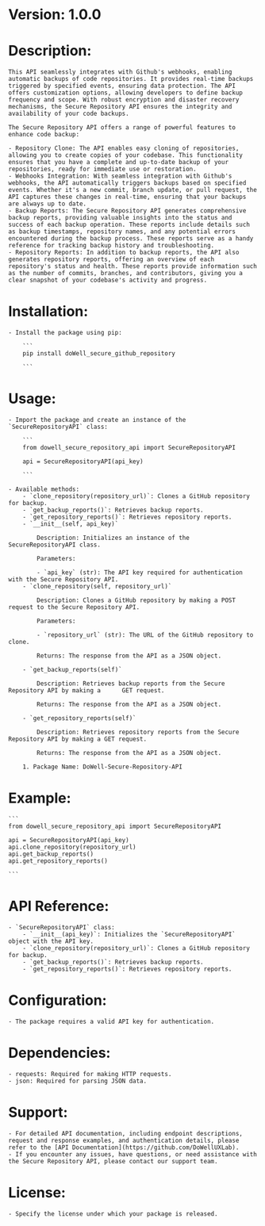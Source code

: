# Version: 1.0.0
# Description:
    
    This API seamlessly integrates with Github's webhooks, enabling automatic backups of code repositories. It provides real-time backups triggered by specified events, ensuring data protection. The API offers customization options, allowing developers to define backup frequency and scope. With robust encryption and disaster recovery mechanisms, the Secure Repository API ensures the integrity and availability of your code backups.
    
    The Secure Repository API offers a range of powerful features to enhance code backup:
    
    - Repository Clone: The API enables easy cloning of repositories, allowing you to create copies of your codebase. This functionality ensures that you have a complete and up-to-date backup of your repositories, ready for immediate use or restoration.
    - Webhooks Integration: With seamless integration with Github's webhooks, the API automatically triggers backups based on specified events. Whether it's a new commit, branch update, or pull request, the API captures these changes in real-time, ensuring that your backups are always up to date.
    - Backup Reports: The Secure Repository API generates comprehensive backup reports, providing valuable insights into the status and success of each backup operation. These reports include details such as backup timestamps, repository names, and any potential errors encountered during the backup process. These reports serve as a handy reference for tracking backup history and troubleshooting.
    - Repository Reports: In addition to backup reports, the API also generates repository reports, offering an overview of each repository's status and health. These reports provide information such as the number of commits, branches, and contributors, giving you a clear snapshot of your codebase's activity and progress.
# Installation:
    - Install the package using pip:
        
        ```
        pip install doWell_secure_github_repository
        
        ```
        
# Usage:
    - Import the package and create an instance of the `SecureRepositoryAPI` class:
        
        ```
        from dowell_secure_repository_api import SecureRepositoryAPI
        
        api = SecureRepositoryAPI(api_key)
        
        ```
        
    - Available methods:
        - `clone_repository(repository_url)`: Clones a GitHub repository for backup.
        - `get_backup_reports()`: Retrieves backup reports.
        - `get_repository_reports()`: Retrieves repository reports.
        - `__init__(self, api_key)`
            
            Description: Initializes an instance of the SecureRepositoryAPI class.
            
            Parameters:
            
            - `api_key` (str): The API key required for authentication with the Secure Repository API.
        - `clone_repository(self, repository_url)`
            
            Description: Clones a GitHub repository by making a POST request to the Secure Repository API.
            
            Parameters:
            
            - `repository_url` (str): The URL of the GitHub repository to clone.
            
            Returns: The response from the API as a JSON object.
            
        - `get_backup_reports(self)`
            
            Description: Retrieves backup reports from the Secure Repository API by making a      GET request.
            
            Returns: The response from the API as a JSON object.
            
        - `get_repository_reports(self)`
            
            Description: Retrieves repository reports from the Secure Repository API by making a GET request.
            
            Returns: The response from the API as a JSON object.
            
        1. Package Name: DoWell-Secure-Repository-API
# Example:
    
    ```
    from dowell_secure_repository_api import SecureRepositoryAPI
    
    api = SecureRepositoryAPI(api_key)
    api.clone_repository(repository_url)
    api.get_backup_reports()
    api.get_repository_reports()
    
    ```
    
# API Reference:
    - `SecureRepositoryAPI` class:
        - `__init__(api_key)`: Initializes the `SecureRepositoryAPI` object with the API key.
        - `clone_repository(repository_url)`: Clones a GitHub repository for backup.
        - `get_backup_reports()`: Retrieves backup reports.
        - `get_repository_reports()`: Retrieves repository reports.
# Configuration:
    - The package requires a valid API key for authentication.
# Dependencies:
    - requests: Required for making HTTP requests.
    - json: Required for parsing JSON data.
# Support:
    - For detailed API documentation, including endpoint descriptions, request and response examples, and authentication details, please refer to the [API Documentation](https://github.com/DoWellUXLab).
    - If you encounter any issues, have questions, or need assistance with the Secure Repository API, please contact our support team.
# License:
    - Specify the license under which your package is released.